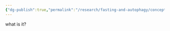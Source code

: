 ```yaml
---
{"dg-publish":true,"permalink":"/research/fasting-and-autophagy/concepts/insulin-resistance/","created":"2025-07-15T17:26:04.105+03:00","updated":"2025-07-15T17:30:40.951+03:00"}
---
```



what is it?

